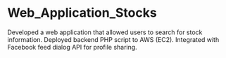 # Web_Application_Stocks

Developed a web application that allowed users to search for stock information. Deployed backend PHP script to AWS (EC2). Integrated with Facebook feed dialog API for profile sharing.